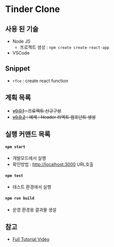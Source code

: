 # Tinder Clone 

## 사용 된 기술
 - Node JS
     - 프로젝트 생성 : `npm create create-react-app` 
 - VSCode 

## Snippet 
- `rfce` : create react function


## 계획 목록
 - ~~[v0.0.1][v0.0.1] : 프로젝트 신규구성~~
 - ~~[v0.0.2][v0.0.2] : 예제 : Header 리엑트 컴포넌트 생성~~
 

## 실행 커맨드 목록 

#### `npm start`

 - 개발모드에서 실행
 - 확인방법 : [http://localhost:3000](http://localhost:3000) URL호출 


#### `npm test`

 - 테스트 환경에서 실행 

#### `npm run build`

 - 운영 환경용 결과물 생설 


## 참고
 - [Full Tutorial Video][vid]

[vid]: https://www.youtube.com/watch?v=DQfeB_FKKkc&list=WL
[v0.0.1]: http://ginno.synology.me:3000/EDUCATION/tinder-clone/src/v0.0.1
[v0.0.2]: http://ginno.synology.me:3000/EDUCATION/tinder-clone/src/v0.0.2